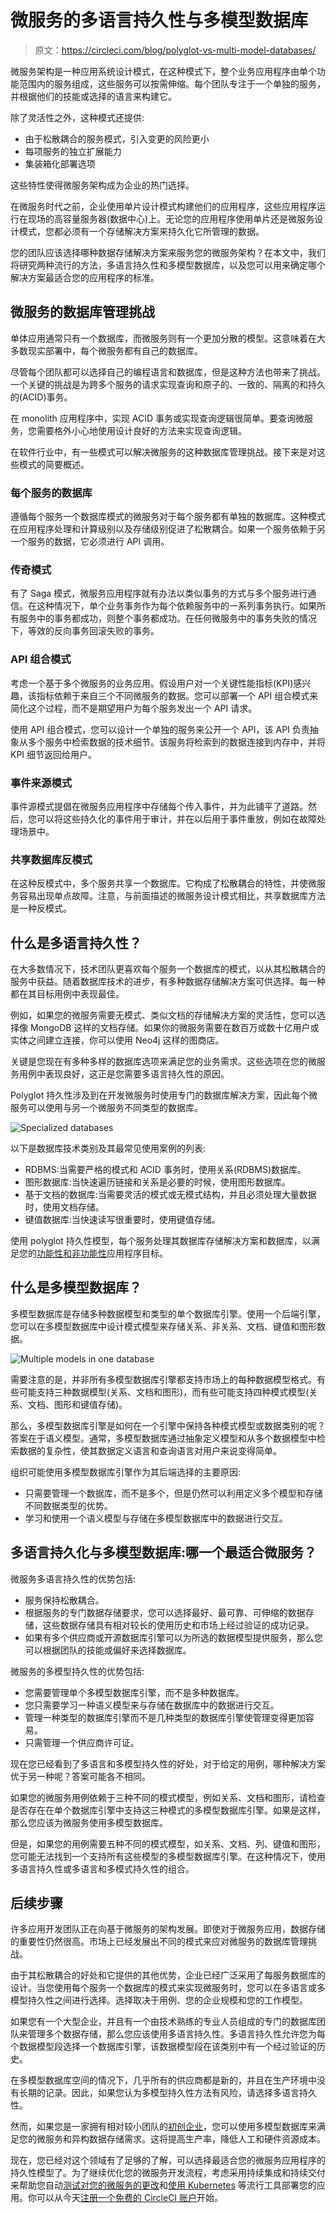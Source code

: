 # 微服务的多语言持久性与多模型数据库

> 原文：<https://circleci.com/blog/polyglot-vs-multi-model-databases/>

微服务架构是一种应用系统设计模式，在这种模式下，整个业务应用程序由单个功能范围内的服务组成，这些服务可以按需伸缩。每个团队专注于一个单独的服务，并根据他们的技能或选择的语言来构建它。

除了灵活性之外，这种模式还提供:

*   由于松散耦合的服务模式，引入变更的风险更小
*   每项服务的独立扩展能力
*   集装箱化部署选项

这些特性使得微服务架构成为企业的热门选择。

在微服务时代之前，企业使用单片设计模式构建他们的应用程序，这些应用程序运行在现场的高容量服务器(数据中心)上。无论您的应用程序使用单片还是微服务设计模式，您都必须有一个存储解决方案来持久化它所管理的数据。

您的团队应该选择哪种数据存储解决方案来服务您的微服务架构？在本文中，我们将研究两种流行的方法，多语言持久性和多模型数据库，以及您可以用来确定哪个解决方案最适合您的应用程序的标准。

## 微服务的数据库管理挑战

单体应用通常只有一个数据库，而微服务则有一个更加分散的模型。这意味着在大多数现实部署中，每个微服务都有自己的数据库。

尽管每个团队都可以选择自己的编程语言和数据库，但是这种方法也带来了挑战。一个关键的挑战是为跨多个服务的请求实现查询和原子的、一致的、隔离的和持久的(ACID)事务。

在 monolith 应用程序中，实现 ACID 事务或实现查询逻辑很简单。要查询微服务，您需要格外小心地使用设计良好的方法来实现查询逻辑。

在软件行业中，有一些模式可以解决微服务的这种数据库管理挑战。接下来是对这些模式的简要概述。

### 每个服务的数据库

遵循每个服务一个数据库模式的微服务对于每个服务都有单独的数据库。这种模式在应用程序处理和计算级别以及存储级别促进了松散耦合。如果一个服务依赖于另一个服务的数据，它必须进行 API 调用。

### 传奇模式

有了 Saga 模式，微服务应用程序就有办法以类似事务的方式与多个服务进行通信。在这种情况下，单个业务事务作为每个依赖服务中的一系列事务执行。如果所有服务中的事务都成功，则整个事务都成功。在任何微服务中的事务失败的情况下，等效的反向事务回滚失败的事务。

### API 组合模式

考虑一个基于多个微服务的业务应用。假设用户对一个关键性能指标(KPI)感兴趣，该指标依赖于来自三个不同微服务的数据。您可以部署一个 API 组合模式来简化这个过程，而不是期望用户为每个服务发出一个 API 请求。

使用 API 组合模式，您可以设计一个单独的服务来公开一个 API，该 API 负责抽象从多个服务中检索数据的技术细节。该服务将检索到的数据连接到内存中，并将 KPI 细节返回给用户。

### 事件来源模式

事件源模式提倡在微服务应用程序中存储每个传入事件，并为此铺平了道路。然后，您可以将这些持久化的事件用于审计，并在以后用于事件重放，例如在故障处理场景中。

### 共享数据库反模式

在这种反模式中，多个服务共享一个数据库。它构成了松散耦合的特性，并使微服务容易出现单点故障。注意，与前面描述的微服务设计模式相比，共享数据库方法是一种反模式。

## 什么是多语言持久性？

在大多数情况下，技术团队更喜欢每个服务一个数据库的模式，以从其松散耦合的服务中获益。随着数据库技术的进步，有多种数据存储解决方案可供选择。每一种都在其目标用例中表现最佳。

例如，如果您的微服务需要无模式、类似文档的存储解决方案的灵活性，您可以选择像 MongoDB 这样的文档存储。如果你的微服务需要在数百万或数十亿用户或实体之间建立连接，你可以使用 Neo4j 这样的图商店。

关键是您现在有多种多样的数据库选项来满足您的业务需求。这些选项在您的微服务用例中表现良好，这正是您需要多语言持久性的原因。

Polyglot 持久性涉及到在开发微服务时使用专门的数据库解决方案，因此每个微服务可以使用与另一个微服务不同类型的数据库。

![Specialized databases](img/14cd0eb9f1513619178d108c5ae67130.png)

以下是数据库技术类别及其最常见使用案例的列表:

*   RDBMS:当需要严格的模式和 ACID 事务时，使用关系(RDBMS)数据库。
*   图形数据库:当快速遍历链接和关系是必要的时候，使用图形数据库。
*   基于文档的数据库:当需要灵活的模式或无模式结构，并且必须处理大量数据时，使用文档存储。
*   键值数据库:当快速读写很重要时，使用键值存储。

使用 polyglot 持久性模型，每个服务处理其数据库存储解决方案和数据库，以满足您的[功能性和非功能性](https://circleci.com/blog/functional-vs-non-functional-testing/)应用程序目标。

## 什么是多模型数据库？

多模型数据库是存储多种数据模型和类型的单个数据库引擎。使用一个后端引擎，您可以在多模型数据库中设计模式模型来存储关系、非关系、文档、键值和图形数据。

![Multiple models in one database](img/96e0777b7b2926dd5f595380e91dab1c.png)

需要注意的是，并非所有多模型数据库引擎都支持市场上的每种数据模型格式。有些可能支持三种数据模型(关系、文档和图形)，而有些可能支持四种模式模型(关系、文档、图形和键值存储)。

那么，多模型数据库引擎是如何在一个引擎中保持各种模式模型或数据类别的呢？答案在于语义模型。通常，多模型数据库通过抽象定义模型和从多个数据模型中检索数据的复杂性，使其数据定义语言和查询语言对用户来说变得简单。

组织可能使用多模型数据库引擎作为其后端选择的主要原因:

*   只需要管理一个数据库，而不是多个，但是仍然可以利用定义多个模型和存储不同数据类型的优势。
*   学习和使用一个语义模型与存储在多模型数据库中的数据进行交互。

## 多语言持久化与多模型数据库:哪一个最适合微服务？

微服务多语言持久性的优势包括:

*   服务保持松散耦合。
*   根据服务的专门数据存储要求，您可以选择最好、最可靠、可伸缩的数据存储，这些数据存储具有相对较长的使用历史和市场上经过验证的成功记录。
*   如果有多个供应商或开源数据库引擎可以为所选的数据模型提供服务，那么您可以根据团队的技能或偏好来选择数据库。

微服务的多模型持久性的优势包括:

*   您需要管理单个多模型数据库引擎，而不是多种数据库。
*   您只需要学习一种语义模型来与存储在数据库中的数据进行交互。
*   管理一种类型的数据库引擎而不是几种类型的数据库引擎使管理变得更加容易。
*   只需管理一个供应商许可证。

现在您已经看到了多语言和多模型持久性的好处，对于给定的用例，哪种解决方案优于另一种呢？答案可能各不相同。

如果您的微服务用例依赖于三种不同的模式模型，例如关系、文档和图形，请检查是否存在在单个数据库引擎中支持这三种模式的多模型数据库引擎。如果是这样，那么您应该为微服务使用多模型数据库。

但是，如果您的用例需要五种不同的模式模型，如关系、文档、列、键值和图形，您可能无法找到一个支持所有这些模型的多模型数据库引擎。在这种情况下，使用多语言持久性或多语言和多模式持久性的组合。

## 后续步骤

许多应用开发团队正在向基于微服务的架构发展。即使对于微服务应用，数据存储的重要性仍然很高。市场上已经发展出不同的模式来应对微服务的数据库管理挑战。

由于其松散耦合的好处和它提供的其他优势，企业已经广泛采用了每服务数据库的设计。当您使用每个服务一个数据库的模式来实现微服务时，您可以在多语言或多模型持久性之间进行选择。选择取决于用例、您的企业规模和您的工作模型。

如果您有一个大型企业，并且有一个由技术熟练的专业人员组成的专门的数据库团队来管理多个数据存储，那么您应该使用多语言持久性。多语言持久性允许您为每个数据模型段选择一个数据库引擎，该数据模型段在该类别中有一个经过验证的历史。

在多模型数据库空间的情况下，几乎所有的供应商都是新的，并且在生产环境中没有长期的记录。因此，如果您认为多模型持久性方法有风险，请选择多语言持久性。

然而，如果您是一家拥有相对较小团队的[初创企业](https://circleci.com/blog/devops-for-startups/)，您可以使用多模型数据库来满足您的微服务和异构数据存储需求。这将提高生产率，降低人工和硬件资源成本。

现在，您已经对这个领域有了足够的了解，可以选择最适合您的微服务应用程序的持久性模型了。为了继续优化您的微服务开发流程，考虑采用持续集成和持续交付来帮助您自动[测试对您的微服务的更改](https://www.youtube.com/watch?v=uqC3ZzE8abo)和[使用 Kubernetes](https://circleci.com/blog/deploy-web-apps-on-kubernetes-with-ci/) 等流行工具部署您的应用。你可以从今天[注册一个免费的 CircleCI 账户](https://circleci.com/signup/)开始。